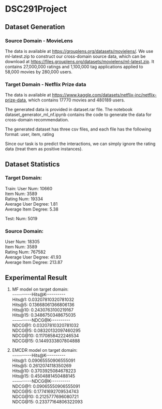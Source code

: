 # DSC291Project

## Dataset Generation
### Source Domain - MovieLens
The data is available at https://grouplens.org/datasets/movielens/. We use ml-latest.zip to construct our cross-domain source data, which can be download at https://files.grouplens.org/datasets/movielens/ml-latest.zip. It contains 27,000,000 ratings and 1,100,000 tag applications applied to 58,000 movies by 280,000 users.

### Target Domain - Netflix Prize data
The data is available at https://www.kaggle.com/datasets/netflix-inc/netflix-prize-data, which contains 17770 movies and 480189 users.

The generated data is provided in dataset.rar file. The notebook dataset_generator_ml_nf.ipynb contains the code to generate the data for cross-domain recommendation. 

The generated dataset has three csv files, and each file has the following format:
user, item, rating

Since our task is to predict the interactions, we can simply ignore the rating data (treat them as positive instances).

## Dataset Statistics
### Target Domain:  
Train:
User Num: 10660  
Item Num: 3589  
Rating Num: 19334  
Average User Degree: 1.81  
Average Item Degree: 5.38  

Test:
Num: 5019  
  
### Source Domain:  
User Num: 18305  
Item Num: 3589  
Rating Num: 767582  
Average User Degree: 41.93  
Average Item Degree: 213.87 

## Experimental Result
1. MF model on target domain:  
----------Hits@K----------  
Hits@1: 0.03207810320781032  
Hits@5: 0.13668061366806136  
Hits@10: 0.2430763100219167  
Hits@15: 0.3486750348675035  
----------NDCG@K----------  
NDCG@1: 0.03207810320781032  
NDCG@5: 0.08320132097460295  
NDCG@10: 0.1170858422246534  
NDCG@15: 0.1449333807804888     

2. EMCDR model on target domain:  
----------Hits@K----------  
Hits@1: 0.09065550906555091  
Hits@5: 0.2612074118350269  
Hits@10: 0.3703925084678223  
Hits@15: 0.4504881450488145  
----------NDCG@K----------  
NDCG@1: 0.09065550906555091  
NDCG@5: 0.17741692709534743  
NDCG@10: 0.2125777696080721  
NDCG@15: 0.23377164806322093  


